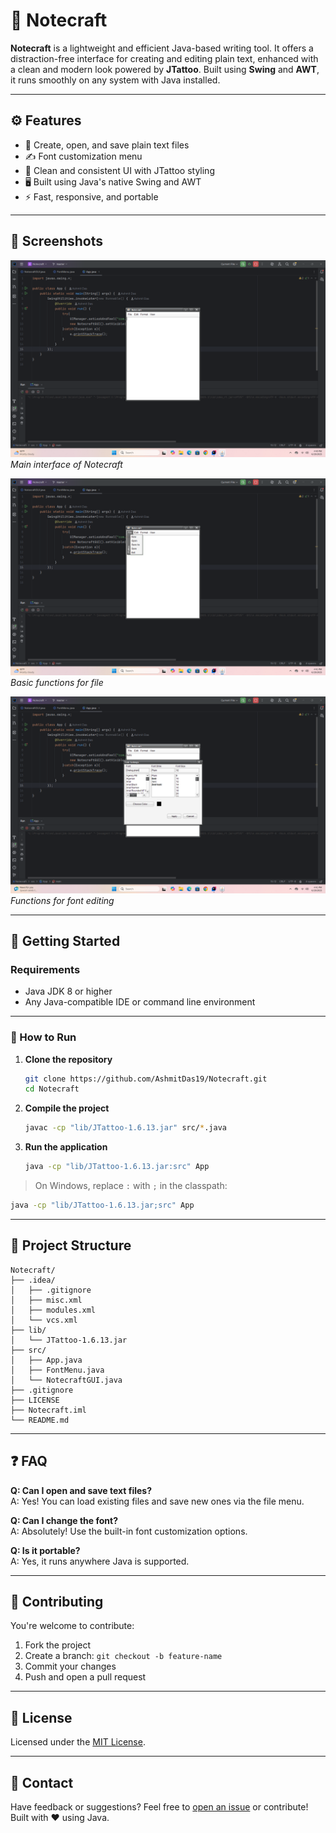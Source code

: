 # 📝 Notecraft

**Notecraft** is a lightweight and efficient Java-based writing tool. It offers a distraction-free interface for creating and editing plain text, enhanced with a clean and modern look powered by **JTattoo**. Built using **Swing** and **AWT**, it runs smoothly on any system with Java installed.

---

## ⚙️ Features

- 🧾 Create, open, and save plain text files  
- ✍️ Font customization menu  
- 🎨 Clean and consistent UI with JTattoo styling  
- 🖥️ Built using Java's native Swing and AWT  
- ⚡ Fast, responsive, and portable  

---

## 📸 Screenshots

![Notecraft Main Window](ss1.png)  
*Main interface of Notecraft*

![File options](ss2.png)  
*Basic functions for file*

![Font editing panel](ss3.png)
*Functions for font  editing*

---

## 🚀 Getting Started

### Requirements

- Java JDK 8 or higher  
- Any Java-compatible IDE or command line environment  

---

### 🔧 How to Run

1. **Clone the repository**
   ```bash
   git clone https://github.com/AshmitDas19/Notecraft.git
   cd Notecraft
   ```

2. **Compile the project**
   ```bash
   javac -cp "lib/JTattoo-1.6.13.jar" src/*.java
   ```

3. **Run the application**
   ```bash
   java -cp "lib/JTattoo-1.6.13.jar:src" App
   ```

> On Windows, replace `:` with `;` in the classpath:
```bash
java -cp "lib/JTattoo-1.6.13.jar;src" App
```

---

## 📁 Project Structure

```
Notecraft/
├── .idea/
│   ├── .gitignore
│   ├── misc.xml
│   ├── modules.xml
│   └── vcs.xml
├── lib/
│   └── JTattoo-1.6.13.jar
├── src/
│   ├── App.java
│   ├── FontMenu.java
│   └── NotecraftGUI.java
├── .gitignore
├── LICENSE
├── Notecraft.iml
└── README.md
```

---

## ❓ FAQ

**Q: Can I open and save text files?**  
A: Yes! You can load existing files and save new ones via the file menu.

**Q: Can I change the font?**  
A: Absolutely! Use the built-in font customization options.

**Q: Is it portable?**  
A: Yes, it runs anywhere Java is supported.

---

## 🤝 Contributing

You're welcome to contribute:

1. Fork the project  
2. Create a branch: `git checkout -b feature-name`  
3. Commit your changes  
4. Push and open a pull request  

---

## 📜 License

Licensed under the [MIT License](LICENSE).

---

## 💬 Contact

Have feedback or suggestions? Feel free to [open an issue](https://github.com/AshmitDas19/Notecraft/issues) or contribute!  
Built with ❤️ using Java.
